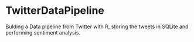 # TwitterDataPipeline
Bulding a Data pipeline from Twitter with R, storing the tweets in SQLite and performing sentiment analysis.

